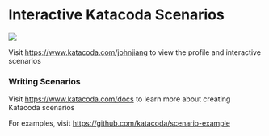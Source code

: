 # Interactive Katacoda Scenarios

[![](http://shields.katacoda.com/katacoda/johnjiang/count.svg)](https://www.katacoda.com/johnjiang "Get your profile on Katacoda.com")

Visit https://www.katacoda.com/johnjiang to view the profile and interactive scenarios

### Writing Scenarios
Visit https://www.katacoda.com/docs to learn more about creating Katacoda scenarios

For examples, visit https://github.com/katacoda/scenario-example
